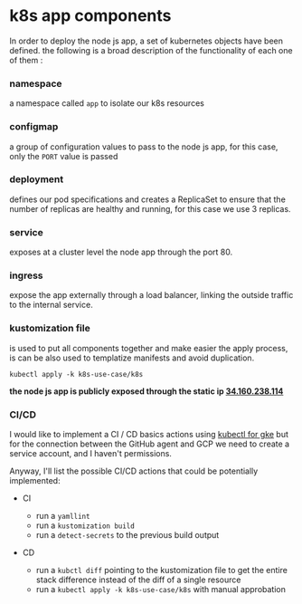 # k8s app components

In order to deploy the node js app, a set of kubernetes objects have been defined. the following is a broad description 
of the functionality of each one of them :

### namespace
a namespace called ``app`` to isolate our k8s resources

### configmap
a group of configuration values to pass to the node js app, for this case, only the ``PORT`` value is passed

### deployment
defines our pod specifications and creates a ReplicaSet to ensure that the number of replicas are healthy and running, 
for this case we use 3 replicas.

### service
exposes at a cluster level the node app through the port 80.

### ingress
expose the app externally through a load balancer, linking the outside traffic to the internal service.

### kustomization file
is used to put all components together and make easier the apply process, is can be also used to templatize manifests and 
avoid duplication. 

```kubectl apply -k k8s-use-case/k8s```

**the node js app is publicly exposed through the static ip [34.160.238.114](http://34.160.238.114/)**

### CI/CD

I would like to implement a CI / CD basics actions using [kubectl for gke](https://github.com/marketplace/actions/kubectl-google-cloud-gke-cluster)
but for the connection between the GitHub agent and GCP we need to create a service account, and I haven't permissions.

Anyway, I'll list the possible CI/CD actions that could be potentially implemented:

* CI
  * run a ``yamllint``
  * run a ``kustomization build``
  * run a ``detect-secrets`` to the previous build output
  
* CD
  * run a ``kubctl diff`` pointing to the kustomization file to get the entire stack difference instead of the diff of a single resource
  * run a ``kubectl apply -k k8s-use-case/k8s`` with manual approbation
